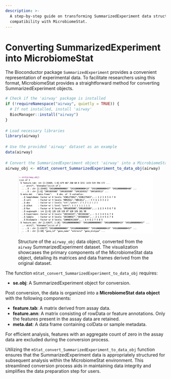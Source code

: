 ```yaml
---
description: >-
  A step-by-step guide on transforming SummarizedExperiment data structures for
  compatibility with MicrobiomeStat.
---
```


# Converting SummarizedExperiment into MicrobiomeStat

The Bioconductor package `SummarizedExperiment` provides a convenient representation of experimental data. To facilitate researchers using this format, MicrobiomeStat provides a straightforward method for converting SummarizedExperiment objects.

```r
# Check if the 'airway' package is installed
if (!requireNamespace("airway", quietly = TRUE)) {
  # If not installed, install 'airway'
  BiocManager::install("airway")
}

# Load necessary libraries
library(airway)

# Use the provided 'airway' dataset as an example
data(airway)

# Convert the SummarizedExperiment object 'airway' into a MicrobiomeStat data object
airway_obj <- mStat_convert_SummarizedExperiment_to_data_obj(airway)
```

<figure><img src="../../.gitbook/assets/Screenshot 2023-10-10 at 11.50.07.png" alt=""><figcaption><p>Structure of the <code>airway_obj</code> data object, converted from the <code>airway</code> SummarizedExperiment dataset. The visualization showcases the primary components of the MicrobiomeStat data object, detailing its matrices and data frames derived from the original dataset.</p></figcaption></figure>

The function `mStat_convert_SummarizedExperiment_to_data_obj` requires:

* **se.obj**: A SummarizedExperiment object for conversion.

Post conversion, the data is organized into a **MicrobiomeStat data object** with the following components:

* **feature.tab**: A matrix derived from assay data.
* **feature.ann**: A matrix consisting of rowData or feature annotations. Only the features present in the assay data are retained.
* **meta.dat**: A data frame containing colData or sample metadata.

For efficient analysis, features with an aggregate count of zero in the assay data are excluded during the conversion process.

Utilizing the `mStat_convert_SummarizedExperiment_to_data_obj` function ensures that the SummarizedExperiment data is appropriately structured for subsequent analysis within the MicrobiomeStat environment. This streamlined conversion process aids in maintaining data integrity and simplifies the data preparation step for users.
